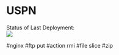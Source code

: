 # USPN

Status of Last Deployment:<br>
<img src="https://github.com/pyanush/devops_crash/workflows/Pavlo_polyak_25021982/badge.svg?branch=pavlo_polyak_25021982"><br>


#nginx
#ftp put
#action rmi
#file slice
#zip
